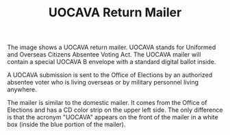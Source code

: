 ﻿---
layout: slide
title: "UOCAVA Return Mailer"
---

The image shows a UOCAVA return mailer.  UOCAVA stands for Uniformed and Overseas Citizens Absentee Voting Act.  The UOCAVA mailer will contain a special UOCAVA B envelope with a standard digital ballot inside.

A UOCAVA submission is sent to the Office of Elections by an authorized absentee voter who is living overseas or by military personnel living anywhere.

The mailer is similar to the domestic mailer.  It comes from the Office of Elections and has a CD color strip on the upper left side.  The only difference is that the acronym "UOCAVA" appears on the front of the mailer in a white box (inside the blue portion of the mailer).  
